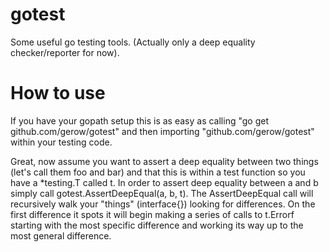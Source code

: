 gotest
======

Some useful go testing tools.  (Actually only a deep equality checker/reporter for now).

How to use
======

If you have your gopath setup this is as easy as calling "go get github.com/gerow/gotest" and then importing "github.com/gerow/gotest" within your testing code.

Great, now assume you want to assert a deep equality between two things (let's call them foo and bar) and that this is within a test function so you have a *testing.T called t.  In order to assert deep equality between a and b simply call gotest.AssertDeepEqual(a, b, t).  The AssertDeepEqual call will recursively walk your "things" (interface{}) looking for differences.  On the first difference it spots it will begin making a series of calls to t.Errorf starting with the most specific difference and working its way up to the most general difference.
